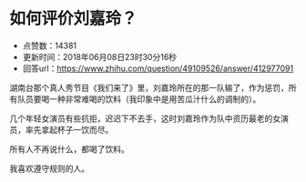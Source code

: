 # 如何评价刘嘉玲？
- 点赞数：14381
- 更新时间：2018年06月08日23时30分16秒
- 回答url：https://www.zhihu.com/question/49109526/answer/412977091
<body>
 <p data-pid="sTFI6b03">湖南台那个真人秀节目《我们来了》里，刘嘉玲所在的那一队输了，作为惩罚，所有队员要喝一种非常难喝的饮料（我印象中是用苦瓜汁什么的调制的）。</p>
 <p data-pid="A3AJ1Z1K">几个年轻女演员有些抗拒，迟迟下不去手，这时刘嘉玲作为队中资历最老的女演员，率先拿起杯子一饮而尽。</p>
 <p data-pid="DXpa8PhN">所有人不再说什么，都喝了饮料。</p>
 <p data-pid="JR9ATKur">我喜欢遵守规则的人。</p>
</body>